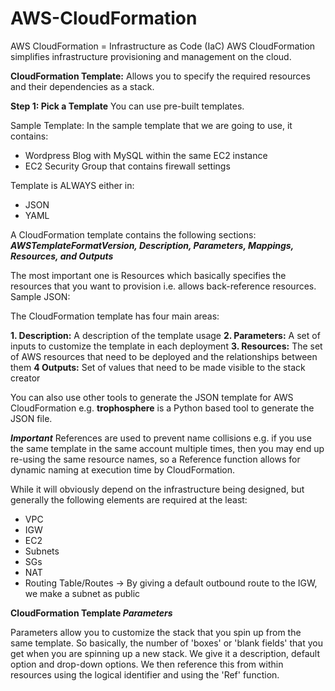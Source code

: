 # AWS-CloudFormation
AWS CloudFormation = Infrastructure as Code (IaC)
AWS CloudFormation simplifies infrastructure provisioning and management on the cloud.

__CloudFormation Template:__ Allows you to specify the required resources and their dependencies as a stack.

__Step 1: Pick a Template__
You can use pre-built templates.

Sample Template: In the sample template that we are going to use, it contains:
 - Wordpress Blog with MySQL within the same EC2 instance
 - EC2 Security Group that contains firewall settings 
 
 Template is ALWAYS either in:
 
  - JSON
  - YAML
 
 A CloudFormation template contains the following sections: __*AWSTemplateFormatVersion, Description, Parameters, Mappings, Resources, and Outputs*__
 
 The most important one is Resources which basically specifies the resources that you want to provision i.e. allows back-reference resources. Sample JSON:
 

The CloudFormation template has four main areas:

__1. Description:__ A description of the template usage
__2. Parameters:__ A set of inputs to customize the template in each deployment
__3. Resources:__ The set of AWS resources that need to be deployed and the relationships between them
__4 Outputs:__ Set of values that need to be made visible to the stack creator

You can also use other tools to generate the JSON template for AWS CloudFormation e.g. __trophosphere__ is a Python based tool to generate the JSON file.

*__Important__* References are used to prevent name collisions e.g. if you use the same template in the same account multiple times, then you may end up re-using the same resource names, so a Reference function allows for dynamic naming at execution time by CloudFormation.

While it will obviously depend on the infrastructure being designed, but generally the following elements are required at the least:

- VPC
- IGW
- EC2
- Subnets
- SGs
- NAT
- Routing Table/Routes -> By giving a default outbound route to the IGW, we make a subnet as public

__CloudFormation Template *Parameters*__

Parameters allow you to customize the stack that you spin up from the same template. So basically, the number of 'boxes' or 'blank fields' that you get when you are spinning up a new stack. We give it a description, default option and drop-down options. We then reference this from within resources using the logical identifier and using the 'Ref' function.

